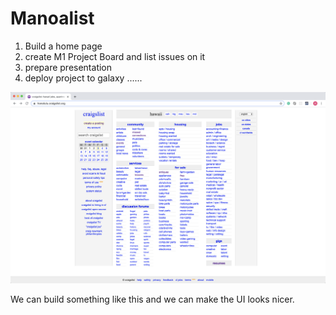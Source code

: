# Manoalist

1. Build a home page
2. create M1 Project Board and list issues on it
3. prepare presentation
4. deploy project to galaxy
......

<img src="doc/craigslist.png" alt="craigslist">

We can build something like this and we can make the UI looks nicer.
